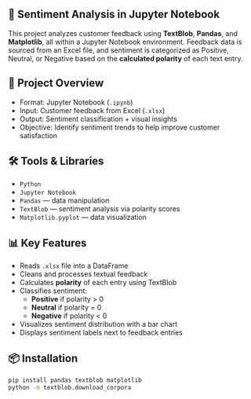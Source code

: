 ## 🧠 Sentiment Analysis in Jupyter Notebook

This project analyzes customer feedback using **TextBlob**, **Pandas**, and **Matplotlib**, all within a Jupyter Notebook environment. Feedback data is sourced from an Excel file, and sentiment is categorized as Positive, Neutral, or Negative based on the **calculated polarity** of each text entry.

## 📘 Project Overview

- Format: Jupyter Notebook (`.ipynb`)
- Input: Customer feedback from Excel (`.xlsx`)
- Output: Sentiment classification + visual insights
- Objective: Identify sentiment trends to help improve customer satisfaction

## 🛠️ Tools & Libraries

- `Python`
- `Jupyter Notebook`
- `Pandas` — data manipulation
- `TextBlob` — sentiment analysis via polarity scores
- `Matplotlib.pyplot` — data visualization

## 📊 Key Features

- Reads `.xlsx` file into a DataFrame
- Cleans and processes textual feedback
- Calculates **polarity** of each entry using TextBlob
- Classifies sentiment:
  - **Positive** if polarity > 0
  - **Neutral** if polarity = 0
  - **Negative** if polarity < 0
- Visualizes sentiment distribution with a bar chart
- Displays sentiment labels next to feedback entries

## 📦 Installation

```bash
pip install pandas textblob matplotlib
python -m textblob.download_corpora
